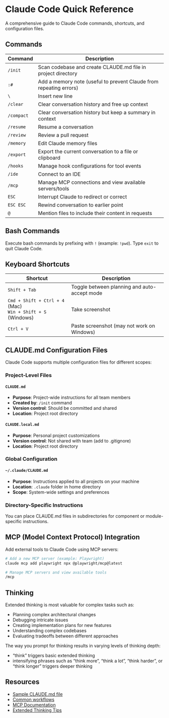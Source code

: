 # Claude Code Quick Reference

A comprehensive guide to Claude Code commands, shortcuts, and configuration files.

## Commands

| Command | Description |
|---------|-------------|
| `/init` | Scan codebase and create CLAUDE.md file in project directory |
| `:#` | Add a memory note (useful to prevent Claude from repeating errors) |
| `\` | Insert new line |
| `/clear` | Clear conversation history and free up context |
| `/compact` | Clear conversation history but keep a summary in context |
| `/resume` | Resume a conversation |
| `/review` | Review a pull request |
| `/memory` | Edit Claude memory files |
| `/export` | Export the current conversation to a file or clipboard |
| `/hooks` | Manage hook configurations for tool events |
| `/ide` | Connect to an IDE |
| `/mcp` | Manage MCP connections and view available servers/tools |
| `ESC` | Interrupt Claude to redirect or correct |
| `ESC ESC` | Rewind conversation to earlier point |
| `@` | Mention files to include their content in requests |

## Bash Commands

Execute bash commands by prefixing with `!` (example: `!pwd`). Type `exit` to quit Claude Code.

## Keyboard Shortcuts

| Shortcut | Description |
|----------|-------------|
| `Shift + Tab` | Toggle between planning and auto-accept mode |
| `Cmd + Shift + Ctrl + 4` (Mac)<br>`Win + Shift + S` (Windows) | Take screenshot |
| `Ctrl + V` | Paste screenshot (may not work on Windows) |

## CLAUDE.md Configuration Files

Claude Code supports multiple configuration files for different scopes:

### Project-Level Files

#### `CLAUDE.md`
- **Purpose**: Project-wide instructions for all team members
- **Created by**: `/init` command
- **Version control**: Should be committed and shared
- **Location**: Project root directory

#### `CLAUDE.local.md`
- **Purpose**: Personal project customizations
- **Version control**: Not shared with team (add to .gitignore)
- **Location**: Project root directory

### Global Configuration

#### `~/.claude/CLAUDE.md`
- **Purpose**: Instructions applied to all projects on your machine
- **Location**: `.claude` folder in home directory
- **Scope**: System-wide settings and preferences

### Directory-Specific Instructions

You can place CLAUDE.md files in subdirectories for component or module-specific instructions.

## MCP (Model Context Protocol) Integration

Add external tools to Claude Code using MCP servers:

```bash
# Add a new MCP server (example: Playwright)
claude mcp add playwright npx @playwright/mcp@latest

# Manage MCP servers and view available tools
/mcp
```

## Thinking
Extended thinking is most valuable for complex tasks such as:

- Planning complex architectural changes
- Debugging intricate issues
- Creating implementation plans for new features
- Understanding complex codebases
- Evaluating tradeoffs between different approaches

The way you prompt for thinking results in varying levels of thinking depth:

- “think” triggers basic extended thinking
- intensifying phrases such as “think more”, “think a lot”, “think harder”, or “think longer” triggers deeper thinking

## Resources

- [Sample CLAUDE.md file](https://github.com/https-deeplearning-ai/ragchatbot-codebase/blob/main/CLAUDE.md)
- [Common workflows](https://docs.anthropic.com/en/docs/claude-code/common-workflows)
- [MCP Documentation](https://docs.anthropic.com/en/docs/claude-code/mcp)
- [Extended Thinking Tips](https://docs.anthropic.com/en/docs/build-with-claude/prompt-engineering/extended-thinking-tips)